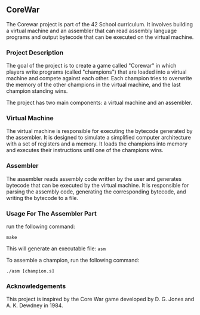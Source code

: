 ## CoreWar

The Corewar project is part of the 42 School curriculum. It involves building a virtual machine and an assembler that can read assembly language programs and output bytecode that can be executed on the virtual machine.

### Project Description
The goal of the project is to create a game called "Corewar" in which players write programs (called "champions") that are loaded into a virtual machine and compete against each other. Each champion tries to overwrite the memory of the other champions in the virtual machine, and the last champion standing wins.

The project has two main components: a virtual machine and an assembler.

### Virtual Machine
The virtual machine is responsible for executing the bytecode generated by the assembler. It is designed to simulate a simplified computer architecture with a set of registers and a memory. It loads the champions into memory and executes their instructions until one of the champions wins.

### Assembler
The assembler reads assembly code written by the user and generates bytecode that can be executed by the virtual machine. It is responsible for parsing the assembly code, generating the corresponding bytecode, and writing the bytecode to a file.

### Usage For The Assembler Part
run the following command:

```make```

This will generate an executable file: `asm`

To assemble a champion, run the following command:

```./asm [champion.s]```

### Acknowledgements
This project is inspired by the Core War game developed by D. G. Jones and A. K. Dewdney in 1984.
